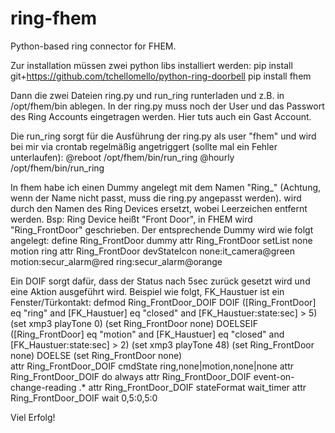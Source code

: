 # ring-fhem
Python-based ring connector for FHEM.

Zur installation müssen zwei python libs installiert werden:
    pip install git+https://github.com/tchellomello/python-ring-doorbell
    pip install fhem

Dann die zwei Dateien ring.py und run_ring runterladen und z.B. in /opt/fhem/bin ablegen.
In der ring.py muss noch der User und das Passwort des Ring Accounts eingetragen werden. Hier tuts auch ein Gast Account.

Die run_ring sorgt für die Ausführung der ring.py als user "fhem" und wird bei mir via crontab regelmäßig angetriggert (sollte mal ein Fehler unterlaufen):
    @reboot /opt/fhem/bin/run_ring
    @hourly /opt/fhem/bin/run_ring

In fhem habe ich einen Dummy angelegt mit dem Namen "Ring_<RingDeviceName>" (Achtung, wenn der Name nicht passt, muss die ring.py angepasst werden). <RingDeviceName> wird durch den Namen des Ring Devices ersetzt, wobei Leerzeichen entfernt werden. Bsp: Ring Device heißt "Front Door", in FHEM wird "Ring_FrontDoor" geschrieben. Der entsprechende Dummy wird wie folgt angelegt:
    define Ring_FrontDoor dummy
    attr Ring_FrontDoor setList none motion ring
    attr Ring_FrontDoor devStateIcon none:it_camera@green motion:secur_alarm@red ring:secur_alarm@orange

Ein DOIF sorgt dafür, dass der Status nach 5sec zurück gesetzt wird und eine Aktion ausgeführt wird. Beispiel wie folgt, FK_Haustuer ist ein Fenster/Türkontakt:
    defmod Ring_FrontDoor_DOIF DOIF ([Ring_FrontDoor] eq "ring" and [FK_Haustuer] eq "closed" and [FK_Haustuer:state:sec] > 5)
    	(set xmp3 playTone 0) (set Ring_FrontDoor none)
    DOELSEIF ([Ring_FrontDoor] eq "motion" and [FK_Haustuer] eq "closed" and [FK_Haustuer:state:sec] > 2)
    	(set xmp3 playTone 48) (set Ring_FrontDoor none)
    DOELSE
    	(set Ring_FrontDoor none)  
    attr Ring_FrontDoor_DOIF cmdState ring,none|motion,none|none
    attr Ring_FrontDoor_DOIF do always
    attr Ring_FrontDoor_DOIF event-on-change-reading .*
    attr Ring_FrontDoor_DOIF stateFormat wait_timer
    attr Ring_FrontDoor_DOIF wait 0,5:0,5:0

Viel Erfolg!
